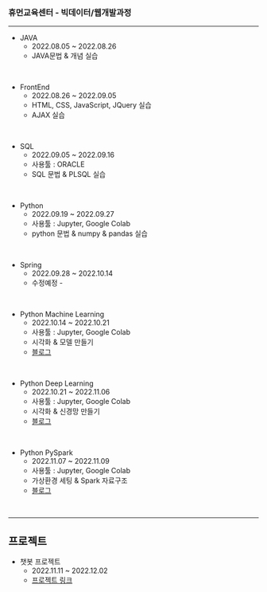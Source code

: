 ### 휴먼교육센터 - 빅데이터/웹개발과정 

---

- JAVA
  - 2022.08.05 ~ 2022.08.26
  - JAVA문법 & 개념 실습

<br/>

- FrontEnd
  - 2022.08.26 ~ 2022.09.05
  - HTML, CSS, JavaScript, JQuery 실습
  - AJAX 실습

<br/>

- SQL
  - 2022.09.05 ~ 2022.09.16
  - 사용툴 : ORACLE
  - SQL 문법 & PLSQL 실습

<br/>

- Python
  - 2022.09.19 ~ 2022.09.27
  - 사용툴 : Jupyter, Google Colab
  - python 문법 & numpy & pandas 실습

<br/>

- Spring
  - 2022.09.28 ~ 2022.10.14
  - 수정예정 -

<br/>

- Python Machine Learning
  - 2022.10.14 ~ 2022.10.21
  - 사용툴 : Jupyter, Google Colab
  - 시각화 & 모델 만들기
  - [블로그](https://rkgh17.github.io/categories/machine-learning/)

<br/>

- Python Deep Learning
  - 2022.10.21 ~ 2022.11.06
  - 사용툴 : Jupyter, Google Colab
  - 시각화 & 신경망 만들기
  - [블로그](https://rkgh17.github.io/categories/deep-learning/)

<br/>

- Python PySpark
  - 2022.11.07 ~ 2022.11.09
  - 사용툴 : Jupyter, Google Colab
  - 가상환경 세팅 & Spark 자료구조
  - [블로그](https://rkgh17.github.io/categories/deep-learning/)

<br/>

---

## 프로젝트

- 챗봇 프로젝트
  - 2022.11.11 ~ 2022.12.02
  - [프로젝트 링크](https://github.com/rkgh17/human-subway)
